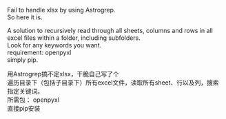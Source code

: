 Fail to handle xlsx by using Astrogrep.<br>
So here it is.<br>

A solution to recursively read through all sheets, columns and rows in all excel files within a folder, including subfolders. <br>
Look for any keywords you want.<br>
requirement:  openpyxl <br>
simply pip.

用Astrogrep搞不定xlsx，干脆自己写了个<br>
遍历目录下（包括子目录下）所有excel文件，读取所有sheet、行以及列，搜索指定关键词。<br>
所需包： openpyxl<br>
直接pip安装
